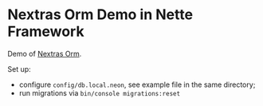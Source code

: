 Nextras Orm Demo in Nette Framework
===================================

Demo of [Nextras Orm](https://github.com/nextras/orm).

Set up:
- configure `config/db.local.neon`, see example file in the same directory;
- run migrations via `bin/console migrations:reset`
